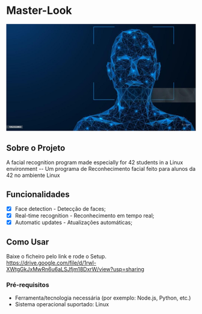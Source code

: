 # Master-Look

![Banner do Projeto](https://github.com/EdAnder32/Master-Look/blob/main/background.png)

## Sobre o Projeto
A facial recognition program made especially for 42 students in a Linux environment --
Um programa de Reconhecimento facial feito para alunos da 42 no ambiente Linux

## Funcionalidades
- [x] Face detection - Detecção de faces;
- [x] Real-time recognition - Reconhecimento em tempo real;
- [x] Automatic updates - Atualizações automáticas;

## Como Usar
Baixe o ficheiro pelo link e rode o Setup. https://drive.google.com/file/d/1rwl-XWtgGkJxMwRn6u6aLSJfjm18DxrW/view?usp=sharing

### Pré-requisitos
- Ferramenta/tecnologia necessária (por exemplo: Node.js, Python, etc.)
- Sistema operacional suportado: Linux

